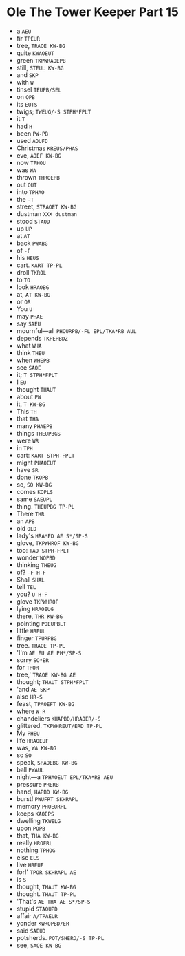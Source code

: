 # Ole The Tower Keeper Part 15

* a `AEU`
* fir `TPEUR`
* tree, `TRAOE KW-BG`
* quite `KWAOEUT`
* green `TKPWRAOEPB`
* still, `STEUL KW-BG`
* and `SKP`
* with `W`
* tinsel `TEUPB/SEL`
* on `OPB`
* its `EUTS`
* twigs; `TWEUG/-S STPH*FPLT`
* it `T`
* had `H`
* been `PW-PB`
* used `AOUFD`
* Christmas `KREUS/PHAS`
* eve, `AOEF KW-BG`
* now `TPHOU`
* was `WA`
* thrown `THROEPB`
* out `OUT`
* into `TPHAO`
* the `-T`
* street, `STRAOET KW-BG`
* dustman `XXX dustman`
* stood `STAOD`
* up `UP`
* at `AT`
* back `PWABG`
* of `-F`
* his `HEUS`
* cart. `KART TP-PL`
* droll `TKROL`
* to `TO`
* look `HRAOBG`
* at, `AT KW-BG`
* or `OR`
* You `U`
* may `PHAE`
* say `SAEU`
* mournful—all `PHOURPB/-FL EPL/TKA*RB AUL`
* depends `TKPEPBDZ`
* what `WHA`
* think `THEU`
* when `WHEPB`
* see `SAOE`
* it; `T STPH*FPLT`
* I `EU`
* thought `THAUT`
* about `PW`
* it, `T KW-BG`
* This `TH`
* that `THA`
* many `PHAEPB`
* things `THEUPBGS`
* were `WR`
* in `TPH`
* cart: `KART STPH-FPLT`
* might `PHAOEUT`
* have `SR`
* done `TKOPB`
* so, `SO KW-BG`
* comes `KOPLS`
* same `SAEUPL`
* thing. `THEUPBG TP-PL`
* There `THR`
* an `APB`
* old `OLD`
* lady's `HRA*ED AE S*/SP-S`
* glove, `TKPWHROF KW-BG`
* too: `TAO STPH-FPLT`
* wonder `WOPBD`
* thinking `THEUG`
* of? `-F H-F`
* Shall `SHAL`
* tell `TEL`
* you? `U H-F`
* glove `TKPWHROF`
* lying `HRAOEUG`
* there, `THR KW-BG`
* pointing `POEUPBLT`
* little `HREUL`
* finger `TPURPBG`
* tree. `TRAOE TP-PL`
* 'I'm `AE EU AE PH*/SP-S`
* sorry `SO*ER`
* for `TPOR`
* tree,' `TRAOE KW-BG AE`
* thought; `THAUT STPH*FPLT`
* 'and `AE SKP`
* also `HR-S`
* feast, `TPAOEFT KW-BG`
* where `W-R`
* chandeliers `KHAPBD/HRAOER/-S`
* glittered. `TKPWHREUT/ERD TP-PL`
* My `PHEU`
* life `HRAOEUF`
* was, `WA KW-BG`
* so `SO`
* speak, `SPAOEBG KW-BG`
* ball `PWAUL`
* night—a `TPHAOEUT EPL/TKA*RB AEU`
* pressure `PRERB`
* hand, `HAPBD KW-BG`
* burst! `PWUFRT SKHRAPL`
* memory `PHOEURPL`
* keeps `KAOEPS`
* dwelling `TKWELG`
* upon `POPB`
* that, `THA KW-BG`
* really `HROERL`
* nothing `TPHOG`
* else `ELS`
* live `HREUF`
* for!' `TPOR SKHRAPL AE`
* is `S`
* thought, `THAUT KW-BG`
* thought. `THAUT TP-PL`
* 'That's `AE THA AE S*/SP-S`
* stupid `STAOUPD`
* affair `A/TPAEUR`
* yonder `KWROPBD/ER`
* said `SAEUD`
* potsherds. `POT/SHERD/-S TP-PL`
* see, `SAOE KW-BG`
